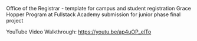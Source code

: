Office of the Registrar - template for campus and student registration
Grace Hopper Program at Fullstack Academy submission for junior phase final project

YouTube Video Walkthrough: 
https://youtu.be/ap4uOP_elTo



